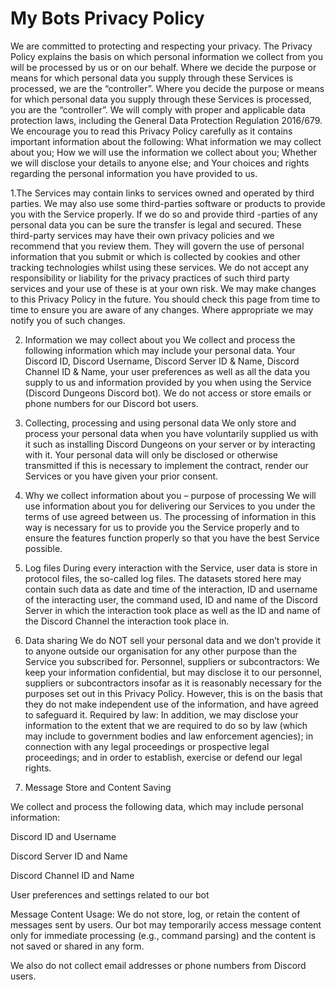# My Bots Privacy Policy

We are committed to protecting and respecting your privacy. The Privacy Policy explains the basis on which personal information we collect from you will be processed by us or on our behalf. Where we decide the purpose or means for which personal data you supply through these Services is processed, we are the “controller”. Where you decide the purpose or means for which personal data you supply through these Services is processed, you are the “controller”. We will comply with proper and applicable data protection laws, including the General Data Protection Regulation 2016/679. We encourage you to read this Privacy Policy carefully as it contains important information about the following: What information we may collect about you; How we will use the information we collect about you; Whether we will disclose your details to anyone else; and Your choices and rights regarding the personal information you have provided to us.

1.The Services may contain links to services owned and operated by third parties. We may also use some third-parties software or products to provide you with the Service properly. If we do so and provide third -parties of any personal data you can be sure the transfer is legal and secured. These third-party services may have their own privacy policies and we recommend that you review them. They will govern the use of personal information that you submit or which is collected by cookies and other tracking technologies whilst using these services. We do not accept any responsibility or liability for the privacy practices of such third party services and your use of these is at your own risk. We may make changes to this Privacy Policy in the future. You should check this page from time to time to ensure you are aware of any changes. Where appropriate we may notify you of such changes. 
 
2. Information we may collect about you We collect and process the following information which may include your personal data. Your Discord ID, Discord Username, Discord Server ID & Name, Discord Channel ID & Name, your user preferences as well as all the data you supply to us and information provided by you when using the Service (Discord Dungeons Discord bot). We do not access or store emails or phone numbers for our Discord bot users. 

3. Collecting, processing and using personal data We only store and process your personal data when you have voluntarily supplied us with it such as installing Discord Dungeons on your server or by interacting with it. Your personal data will only be disclosed or otherwise transmitted if this is necessary to implement the contract, render our Services or you have given your prior consent. 

4. Why we collect information about you – purpose of processing We will use information about you for delivering our Services to you under the terms of use agreed between us. The processing of information in this way is necessary for us to provide you the Service properly and to ensure the features function properly so that you have the best Service possible. 

5. Log files During every interaction with the Service, user data is store in protocol files, the so-called log files. The datasets stored here may contain such data as date and time of the interaction, ID and username of the interacting user, the command used, ID and name of the Discord Server in which the interaction took place as well as the ID and name of the Discord Channel the interaction took place in. 

6. Data sharing We do NOT sell your personal data and we don’t provide it to anyone outside our organisation for any other purpose than the Service you subscribed for. Personnel, suppliers or subcontractors: We keep your information confidential, but may disclose it to our personnel, suppliers or subcontractors insofar as it is reasonably necessary for the purposes set out in this Privacy Policy. However, this is on the basis that they do not make independent use of the information, and have agreed to safeguard it. Required by law: In addition, we may disclose your information to the extent that we are required to do so by law (which may include to government bodies and law enforcement agencies); in connection with any legal proceedings or prospective legal proceedings; and in order to establish, exercise or defend our legal rights. 
 

7. Message Store and Content Saving

We collect and process the following data, which may include personal information:

Discord ID and Username

Discord Server ID and Name

Discord Channel ID and Name

User preferences and settings related to our bot

Message Content Usage:
We do not store, log, or retain the content of messages sent by users. Our bot may temporarily access message content only for immediate processing (e.g., command parsing) and the content is not saved or shared in any form.

We also do not collect email addresses or phone numbers from Discord users.
